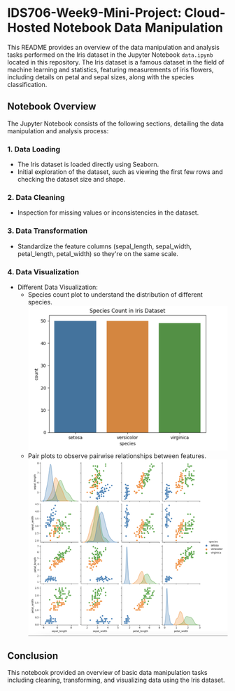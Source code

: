 # IDS706-Week9-Mini-Project: Cloud-Hosted Notebook Data Manipulation

This README provides an overview of the data manipulation and analysis tasks performed on the Iris dataset in the Jupyter Notebook `data.ipynb` located in this repository. The Iris dataset is a famous dataset in the field of machine learning and statistics, featuring measurements of iris flowers, including details on petal and sepal sizes, along with the species classification.

## Notebook Overview

The Jupyter Notebook consists of the following sections, detailing the data manipulation and analysis process:

### 1. **Data Loading**
   - The Iris dataset is loaded directly using Seaborn.
   - Initial exploration of the dataset, such as viewing the first few rows and checking the dataset size and shape.

### 2. **Data Cleaning**
   - Inspection for missing values or inconsistencies in the dataset.

### 3. **Data Transformation**
   - Standardize the feature columns (sepal_length, sepal_width, petal_length, petal_width) so they're on the same scale.

### 4. **Data Visualization**
   - Different Data Visualization:
     - Species count plot to understand the distribution of different species.  
     ![Count](/output/count.png)
     - Pair plots to observe pairwise relationships between features.  
     ![Plot](/output/plot.png)

## Conclusion

This notebook provided an overview of basic data manipulation tasks including cleaning, transforming, and visualizing data using the Iris dataset.